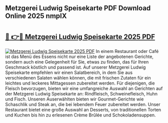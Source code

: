 ## Metzgerei Ludwig Speisekarte PDF Download Online 2025 nmpIX

# <h2><a href="http://gc9eb2b.nevu.top/?p=Metzgerei+Ludwig+Speisekarte">🔗 👉🔴 Metzgerei Ludwig Speisekarte 2025 PDF</a></h2>

[![Metzgerei Ludwig Speisekarte 2025 PDF](https://i.imgur.com/dBaPXMq.png)](http://gc9eb2b.nevu.top/?p=Metzgerei+Ludwig+Speisekarte)
In einem Restaurant oder Café ist das Menü des Essens nicht nur eine Liste der angebotenen Gerichte, sondern auch eine Gelegenheit für Sie, etwas zu finden, das für Ihren Geschmack köstlich und passend ist. Auf unserer Metzgerei Ludwig Speisekarte empfehlen wir einen Salatbereich, in dem Sie aus verschiedenen Salaten wählen können, die mit frischen Zutaten für ein leichtes und leckeres Mittagessen zubereitet werden. Für diejenigen, die Fleisch bevorzugen, bieten wir eine umfangreiche Auswahl an Gerichten auf der Metzgerei Ludwig Speisekarte an: Rindfleisch, Schweinefleisch, Huhn und Fisch. Unseren Auserwählten bieten wir Gourmet-Gerichte wie Schaschlik und Steak an, die bei lebendem Feuer zubereitet werden. Unser Restaurant bietet eine große Auswahl an Desserts, von traditionellen Torten und Kuchen bis hin zu erlesenen Crème Brûlée und Schokoladensuppen.
